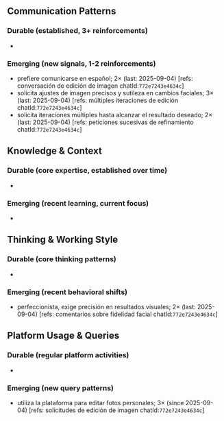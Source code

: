 ## Communication Patterns
### Durable (established, 3+ reinforcements)
-

### Emerging (new signals, 1-2 reinforcements)
- prefiere comunicarse en español; 2× (last: 2025-09-04) [refs: conversación de edición de imagen chatId:`772e7243e4634c`]
- solicita ajustes de imagen precisos y sutileza en cambios faciales; 3× (last: 2025-09-04) [refs: múltiples iteraciones de edición chatId:`772e7243e4634c`]
- solicita iteraciones múltiples hasta alcanzar el resultado deseado; 2× (last: 2025-09-04) [refs: peticiones sucesivas de refinamiento chatId:`772e7243e4634c`]

## Knowledge & Context
### Durable (core expertise, established over time)
-

### Emerging (recent learning, current focus)
-

## Thinking & Working Style
### Durable (core thinking patterns)
-

### Emerging (recent behavioral shifts)
- perfeccionista, exige precisión en resultados visuales; 2× (last: 2025-09-04) [refs: comentarios sobre fidelidad facial chatId:`772e7243e4634c`]

## Platform Usage & Queries
### Durable (regular platform activities)
-

### Emerging (new query patterns)
- utiliza la plataforma para editar fotos personales; 3× (since 2025-09-04) [refs: solicitudes de edición de imagen chatId:`772e7243e4634c`]
